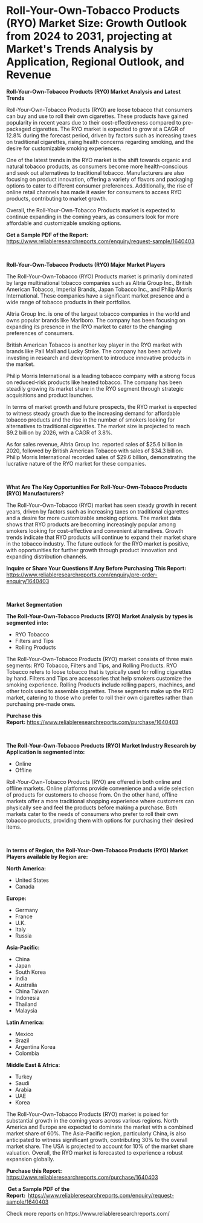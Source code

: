 <p><h1>Roll-Your-Own-Tobacco Products (RYO) Market Size: Growth Outlook from 2024 to 2031, projecting at Market's Trends Analysis by Application, Regional Outlook, and Revenue</h1></p><p><strong>Roll-Your-Own-Tobacco Products (RYO) Market Analysis and Latest Trends</strong></p>
<p><p>Roll-Your-Own-Tobacco Products (RYO) are loose tobacco that consumers can buy and use to roll their own cigarettes. These products have gained popularity in recent years due to their cost-effectiveness compared to pre-packaged cigarettes. The RYO market is expected to grow at a CAGR of 12.8% during the forecast period, driven by factors such as increasing taxes on traditional cigarettes, rising health concerns regarding smoking, and the desire for customizable smoking experiences.</p><p>One of the latest trends in the RYO market is the shift towards organic and natural tobacco products, as consumers become more health-conscious and seek out alternatives to traditional tobacco. Manufacturers are also focusing on product innovation, offering a variety of flavors and packaging options to cater to different consumer preferences. Additionally, the rise of online retail channels has made it easier for consumers to access RYO products, contributing to market growth.</p><p>Overall, the Roll-Your-Own-Tobacco Products market is expected to continue expanding in the coming years, as consumers look for more affordable and customizable smoking options.</p></p>
<p><strong>Get a Sample PDF of the Report:&nbsp;</strong> <a href="https://www.reliableresearchreports.com/enquiry/request-sample/1640403">https://www.reliableresearchreports.com/enquiry/request-sample/1640403</a></p>
<p>&nbsp;</p>
<p><strong>Roll-Your-Own-Tobacco Products (RYO) Major Market Players</strong></p>
<p><p>The Roll-Your-Own-Tobacco (RYO) Products market is primarily dominated by large multinational tobacco companies such as Altria Group Inc., British American Tobacco, Imperial Brands, Japan Tobacco Inc., and Philip Morris International. These companies have a significant market presence and a wide range of tobacco products in their portfolios.</p><p>Altria Group Inc. is one of the largest tobacco companies in the world and owns popular brands like Marlboro. The company has been focusing on expanding its presence in the RYO market to cater to the changing preferences of consumers.</p><p>British American Tobacco is another key player in the RYO market with brands like Pall Mall and Lucky Strike. The company has been actively investing in research and development to introduce innovative products in the market.</p><p>Philip Morris International is a leading tobacco company with a strong focus on reduced-risk products like heated tobacco. The company has been steadily growing its market share in the RYO segment through strategic acquisitions and product launches.</p><p>In terms of market growth and future prospects, the RYO market is expected to witness steady growth due to the increasing demand for affordable tobacco products and the rise in the number of smokers looking for alternatives to traditional cigarettes. The market size is projected to reach $9.2 billion by 2026, with a CAGR of 3.8%.</p><p>As for sales revenue, Altria Group Inc. reported sales of $25.6 billion in 2020, followed by British American Tobacco with sales of $34.3 billion. Philip Morris International recorded sales of $29.6 billion, demonstrating the lucrative nature of the RYO market for these companies.</p></p>
<p>&nbsp;</p>
<p><strong>What Are The Key Opportunities For Roll-Your-Own-Tobacco Products (RYO) Manufacturers?</strong></p>
<p><p>The Roll-Your-Own-Tobacco (RYO) market has seen steady growth in recent years, driven by factors such as increasing taxes on traditional cigarettes and a desire for more customizable smoking options. The market data shows that RYO products are becoming increasingly popular among smokers looking for cost-effective and convenient alternatives. Growth trends indicate that RYO products will continue to expand their market share in the tobacco industry. The future outlook for the RYO market is positive, with opportunities for further growth through product innovation and expanding distribution channels.</p></p>
<p><strong>Inquire or Share Your Questions If Any Before Purchasing This Report:</strong> <a href="https://www.reliableresearchreports.com/enquiry/pre-order-enquiry/1640403">https://www.reliableresearchreports.com/enquiry/pre-order-enquiry/1640403</a></p>
<p>&nbsp;</p>
<p><strong>Market Segmentation</strong></p>
<p><strong>The Roll-Your-Own-Tobacco Products (RYO) Market Analysis by types is segmented into:</strong></p>
<p><ul><li>RYO Tobacco</li><li>Filters and Tips</li><li>Rolling Products</li></ul></p>
<p><p>The Roll-Your-Own-Tobacco Products (RYO) market consists of three main segments: RYO Tobacco, Filters and Tips, and Rolling Products. RYO Tobacco refers to loose tobacco that is typically used for rolling cigarettes by hand. Filters and Tips are accessories that help smokers customize the smoking experience. Rolling Products include rolling papers, machines, and other tools used to assemble cigarettes. These segments make up the RYO market, catering to those who prefer to roll their own cigarettes rather than purchasing pre-made ones.</p></p>
<p><strong>Purchase this Report:&nbsp;</strong><a href="https://www.reliableresearchreports.com/purchase/1640403">https://www.reliableresearchreports.com/purchase/1640403</a></p>
<p>&nbsp;</p>
<p><strong>The Roll-Your-Own-Tobacco Products (RYO) Market Industry Research by Application is segmented into:</strong></p>
<p><ul><li>Online</li><li>Offline</li></ul></p>
<p><p>Roll-Your-Own-Tobacco Products (RYO) are offered in both online and offline markets. Online platforms provide convenience and a wide selection of products for customers to choose from. On the other hand, offline markets offer a more traditional shopping experience where customers can physically see and feel the products before making a purchase. Both markets cater to the needs of consumers who prefer to roll their own tobacco products, providing them with options for purchasing their desired items.</p></p>
<p>&nbsp;</p>
<p><strong>In terms of Region, the Roll-Your-Own-Tobacco Products (RYO) Market Players available by Region are:</strong></p>
<p>
    <p> <strong> North America: </strong>
        <ul>
            <li>United States</li>
            <li>Canada</li>
        </ul>
        </p> 
    <p> <strong> Europe: </strong>
        <ul>
            <li>Germany</li>
            <li>France</li>
            <li>U.K.</li>
            <li>Italy</li>
            <li>Russia</li>
        </ul>
        </p> 
    <p> <strong> Asia-Pacific: </strong>
        <ul>
            <li>China</li>
            <li>Japan</li>
            <li>South Korea</li>
            <li>India</li>
            <li>Australia</li>
            <li>China Taiwan</li>
            <li>Indonesia</li>
            <li>Thailand</li>
            <li>Malaysia</li>
        </ul>
        </p> 
    <p> <strong> Latin America: </strong>
        <ul>
            <li>Mexico</li>
            <li>Brazil</li>
            <li>Argentina Korea</li>
            <li>Colombia</li>
        </ul>
        </p> 
    <p> <strong> Middle East & Africa: </strong>
        <ul>
            <li>Turkey</li>
            <li>Saudi</li>
            <li>Arabia</li>
            <li>UAE</li>
            <li>Korea</li>
        </ul>
    </p>
    </p>
<p><p>The Roll-Your-Own-Tobacco Products (RYO) market is poised for substantial growth in the coming years across various regions. North America and Europe are expected to dominate the market with a combined market share of 60%. The Asia-Pacific region, particularly China, is also anticipated to witness significant growth, contributing 30% to the overall market share. The USA is projected to account for 10% of the market share valuation. Overall, the RYO market is forecasted to experience a robust expansion globally.</p></p>
<p><strong>Purchase this Report: </strong><a href="https://www.reliableresearchreports.com/purchase/1640403">https://www.reliableresearchreports.com/purchase/1640403</a></p>
<p>&nbsp;<strong>Get a Sample PDF of the Report:&nbsp;&nbsp;</strong><a href="https://www.reliableresearchreports.com/enquiry/request-sample/1640403">https://www.reliableresearchreports.com/enquiry/request-sample/1640403</a></p>
<p><strong></strong></p>
<p>Check more reports on https://www.reliableresearchreports.com/</p>